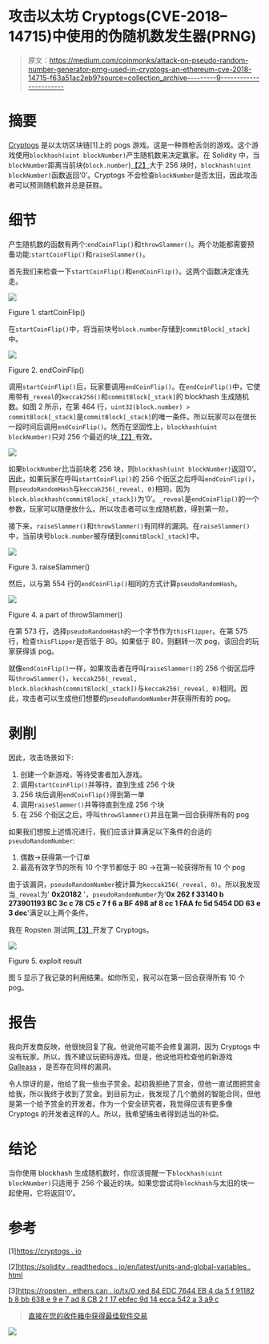 # 攻击以太坊 Cryptogs(CVE-2018–14715)中使用的伪随机数发生器(PRNG)

> 原文：<https://medium.com/coinmonks/attack-on-pseudo-random-number-generator-prng-used-in-cryptogs-an-ethereum-cve-2018-14715-f63a51ac2eb9?source=collection_archive---------9----------------------->

# 摘要

[Cryptogs](https://cryptogs.io/) 是以太坊区块链[1]上的 pogs 游戏。这是一种唇枪舌剑的游戏。这个游戏使用`blockhash(uint blockNumber)`产生随机数来决定赢家。在 Solidity 中，当`blockNumber`距离当前块(`block.number`)[【2】](https://solidity.readthedocs.io/en/latest/units-and-global-variables.html)大于 256 块时，`blockhash(uint blockNumber)`函数返回‘0’。Cryptogs 不会检查`blockNumber`是否太旧，因此攻击者可以预测随机数并总是获胜。

# 细节

产生随机数的函数有两个:`endCoinFlip()`和`throwSlammer()`。两个功能都需要预备功能:`startCoinFlip()`和`raiseSlammer()`。

首先我们来检查一下`startCoinFlip()`和`endCoinFlip()`。这两个函数决定谁先走。

![](img/18a4d1801b101a375f60f4d76ddaf9ca.png)

Figure 1\. startCoinFlip()

在`startCoinFlip()`中，将当前块号`block.number`存储到`commitBlock[_stack]`中。

![](img/3d80d26e5bad3a6c1f60ca8efb822c5e.png)

Figure 2\. endCoinFlip()

调用`startCoinFlip()`后，玩家要调用`endCoinFlip()`。在`endCoinFlip()`中，它使用带有`_reveal`的`keccak256()`和`commitBlock[_stack]`的 blockhash 生成随机数。如图 2 所示，在第 464 行，`uint32(block.number) > commitBlock[_stack]`是`commitBlock[_stack]`的唯一条件。所以玩家可以在很长一段时间后调用`endCoinFlip()`。然而在坚固性上，`blockhash(uint blockNumber)`只对 256 个最近的块[【2】](https://solidity.readthedocs.io/en/latest/units-and-global-variables.html)有效。

![](img/e7c289341c1fa994cbac6c6883c97d45.png)

如果`blockNumber`比当前块老 256 块，则`blockhash(uint blockNumber)`返回‘0’。因此，如果玩家在呼叫`startCoinFlip()`的 256 个街区之后呼叫`endCoinFlip()`，则`pseudoRandomHash`与`keccak256(_reveal, 0)`相同，因为`block.blockhash(commitBlock[_stack])`为‘0’。`_reveal`是`endCoinFlip()`的一个参数，玩家可以随便放什么。所以攻击者可以生成随机数，得到第一阶。

接下来，`raiseSlammer()`和`throwSlammer()`有同样的漏洞。在`raiseSlammer()`中，当前块号`block.number`被存储到`commitBlock[_stack]`中。

![](img/c35d77bc3cbba688d723acffa89a6eeb.png)

Figure 3\. raiseSlammer()

然后，以与第 554 行的`endCoinFlip()`相同的方式计算`pseudoRandomHash`。

![](img/36736690e6cfcddad4d70ac170158457.png)

Figure 4\. a part of throwSlammer()

在第 573 行，选择`pseudoRandomHash`的一个字节作为`thisFlipper`。在第 575 行，检查`thisFlipper`是否低于 80。如果低于 80，则翻转一次 pog，该回合的玩家获得该 pog。

就像`endCoinFlip()`一样，如果攻击者在呼叫`raiseSlammer()`的 256 个街区后呼叫`throwSlammer()`，`keccak256(_reveal, block.blockhash(commitBlock[_stack])`与`keccak256(_reveal, 0)`相同。因此，攻击者可以生成他们想要的`pseudoRandomNumber`并获得所有的 pog。

# 剥削

因此，攻击场景如下:

1.  创建一个新游戏，等待受害者加入游戏。
2.  调用`startCoinFlip()`并等待，直到生成 256 个块
3.  256 块后调用`endCoinFlip()`得到第一单
4.  调用`raiseSlammer()`并等待直到生成 256 个块
5.  在 256 个街区之后，呼叫`throwSlammer()`并且在第一回合获得所有的 pog

如果我们想按上述情况进行，我们应该计算满足以下条件的合适的`pseudoRandomNumber`:

1.  偶数→获得第一个订单
2.  最高有效字节的所有 10 个字节都低于 80 →在第一轮获得所有 10 个 pog

由于该漏洞，`pseudoRandomNumber`被计算为`keccak256(_reveal, 0)`。所以我发现当`_reveal`为' **0x20182** '，`pseudoRandomNumber`为'**0x 262 f 33140 b 273901193 BC 3c c 78 C5 c 7 f 6 a BF 498 af 8 cc 1 FAA fc 5d 5454 DD 63 e 3 dec**'满足以上两个条件。

我在 Ropsten 测试网[【3】](https://ropsten.etherscan.io/tx/0xed84edc7644eb4da5f91182b8bb638e9e7ad8cb2f17ebfec9d14ecca542a3a9c)开发了 Cryptogs。

![](img/510e61d417d9d6d52fb15c32145012d7.png)

Figure 5\. exploit result

图 5 显示了我记录的利用结果。如你所见，我可以在第一回合获得所有 10 个 pog。

# 报告

我向开发商反映，他很快回复了我。他说他可能不会修复漏洞，因为 Cryptogs 中没有玩家。所以，我不建议玩密码游戏。但是，他说他将检查他的新游戏 [Galleass](https://austingriffith.com/portfolio/galleass/) ，是否存在同样的漏洞。

令人惊讶的是，他给了我一些虫子赏金。起初我拒绝了赏金，但他一直试图把赏金给我，所以我终于收到了赏金。到目前为止，我发现了几个脆弱的智能合同，但他是第一个给予赏金的开发者。作为一个安全研究者，我觉得应该有更多像 Cryptogs 的开发者这样的人。所以，我希望捕虫者得到适当的补偿。

# 结论

当你使用 blockhash 生成随机数时，你应该提醒一下`blockhash(uint blockNumber)`只适用于 256 个最近的块。如果您尝试将`blockhash`与太旧的块一起使用，它将返回‘0’。

# 参考

[1][https://cryptogs . io](https://cryptogs.io/)

[2][https://solidity . readthedocs . io/en/latest/units-and-global-variables . html](https://solidity.readthedocs.io/en/latest/units-and-global-variables.html)

[3][https://ropsten . ethers can . io/tx/0 xed 84 EDC 7644 EB 4 da 5 f 91182 b 8 bb 638 e 9 e 7 ad 8 CB 2 f 17 ebfec 9d 14 ecca 542 a 3 a9 c](https://ropsten.etherscan.io/tx/0xed84edc7644eb4da5f91182b8bb638e9e7ad8cb2f17ebfec9d14ecca542a3a9c)

> [直接在您的收件箱中获得最佳软件交易](https://coincodecap.com/?utm_source=coinmonks)

[![](img/7c0b3dfdcbfea594cc0ae7d4f9bf6fcb.png)](https://coincodecap.com/?utm_source=coinmonks)